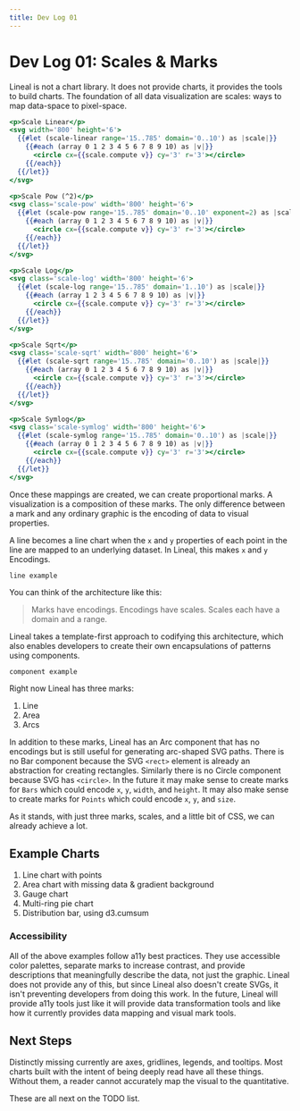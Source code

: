```yaml
---
title: Dev Log 01
---
```


# Dev Log 01: Scales & Marks

Lineal is not a chart library. It does not provide charts, it provides the tools to build charts. The foundation of all data visualization are scales: ways to map data-space to pixel-space.

```hbs preview-template
<p>Scale Linear</p>
<svg width='800' height='6'>
  {{#let (scale-linear range='15..785' domain='0..10') as |scale|}}
    {{#each (array 0 1 2 3 4 5 6 7 8 9 10) as |v|}}
      <circle cx={{scale.compute v}} cy='3' r='3'></circle>
    {{/each}}
  {{/let}}
</svg>

<p>Scale Pow (^2)</p>
<svg class='scale-pow' width='800' height='6'>
  {{#let (scale-pow range='15..785' domain='0..10' exponent=2) as |scale|}}
    {{#each (array 0 1 2 3 4 5 6 7 8 9 10) as |v|}}
      <circle cx={{scale.compute v}} cy='3' r='3'></circle>
    {{/each}}
  {{/let}}
</svg>

<p>Scale Log</p>
<svg class='scale-log' width='800' height='6'>
  {{#let (scale-log range='15..785' domain='1..10') as |scale|}}
    {{#each (array 1 2 3 4 5 6 7 8 9 10) as |v|}}
      <circle cx={{scale.compute v}} cy='3' r='3'></circle>
    {{/each}}
  {{/let}}
</svg>

<p>Scale Sqrt</p>
<svg class='scale-sqrt' width='800' height='6'>
  {{#let (scale-sqrt range='15..785' domain='0..10') as |scale|}}
    {{#each (array 0 1 2 3 4 5 6 7 8 9 10) as |v|}}
      <circle cx={{scale.compute v}} cy='3' r='3'></circle>
    {{/each}}
  {{/let}}
</svg>

<p>Scale Symlog</p>
<svg class='scale-symlog' width='800' height='6'>
  {{#let (scale-symlog range='15..785' domain='0..10') as |scale|}}
    {{#each (array 0 1 2 3 4 5 6 7 8 9 10) as |v|}}
      <circle cx={{scale.compute v}} cy='3' r='3'></circle>
    {{/each}}
  {{/let}}
</svg>
```

Once these mappings are created, we can create proportional marks. A visualization is a composition of these marks. The only difference between a mark and any ordinary graphic is the encoding of data to visual properties.

A line becomes a line chart when the `x` and `y` properties of each point in the line are mapped to an underlying dataset. In Lineal, this makes `x` and `y` Encodings.

```
line example
```

You can think of the architecture like this:

> Marks have encodings. Encodings have scales. Scales each have a domain and a range.

Lineal takes a template-first approach to codifying this architecture, which also enables developers to create their own encapsulations of patterns using components.

```
component example
```

Right now Lineal has three marks:

1. Line
2. Area
3. Arcs

In addition to these marks, Lineal has an Arc component that has no encodings but is still useful for generating arc-shaped SVG paths. There is no Bar component because the SVG `<rect>` element is already an abstraction for creating rectangles. Similarly there is no Circle component because SVG has `<circle>`. In the future it may make sense to create marks for `Bars` which could encode `x`, `y`, `width`, and `height`. It may also make sense to create marks for `Points` which could encode `x`, `y`, and `size`.

As it stands, with just three marks, scales, and a little bit of CSS, we can already achieve a lot.

## Example Charts

1. Line chart with points
2. Area chart with missing data & gradient background
3. Gauge chart
4. Multi-ring pie chart
5. Distribution bar, using d3.cumsum

### Accessibility

All of the above examples follow a11y best practices. They use accessible color palettes, separate marks to increase contrast, and provide descriptions that meaningfully describe the data, not just the graphic. Lineal does not provide any of this, but since Lineal also doesn't create SVGs, it isn't preventing developers from doing this work. In the future, Lineal will provide a11y tools just like it will provide data transformation tools and like how it currently provides data mapping and visual mark tools.

## Next Steps

Distinctly missing currently are axes, gridlines, legends, and tooltips. Most charts built with the intent of being deeply read have all these things. Without them, a reader cannot accurately map the visual to the quantitative.

These are all next on the TODO list. 
